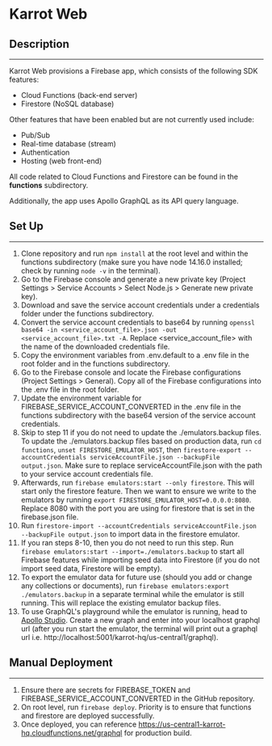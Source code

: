 # Karrot Web

## Description
---
Karrot Web provisions a Firebase app, which consists of the following SDK features:
- Cloud Functions (back-end server)
- Firestore (NoSQL database)

Other features that have been enabled but are not currently used include:
- Pub/Sub
- Real-time database (stream)
- Authentication
- Hosting (web front-end)

All code related to Cloud Functions and Firestore can be found in the **functions** subdirectory.

Additionally, the app uses Apollo GraphQL as its API query language.

## Set Up
---
1. Clone repository and run `npm install` at the root level and within the functions subdirectory (make sure you have node 14.16.0 installed; check by running `node -v` in the terminal).
2. Go to the Firebase console and generate a new private key (Project Settings > Service Accounts > Select Node.js > Generate new private key). 
3. Download and save the service account credentials under a credentials folder under the functions subdirectory.
4. Convert the service account credentials to base64 by running `openssl base64 -in <service_account_file>.json -out <service_account_file>.txt -A`. Replace <service_account_file> with the name of the downloaded credentials file.
5. Copy the environment variables from .env.default to a .env file in the root folder and in the functions subdirectory.
6. Go to the Firebase console and locate the Firebase configurations (Project Settings > General). Copy all of the Firebase configurations into the .env file in the root folder.
7. Update the environment variable for FIREBASE_SERVICE_ACCOUNT_CONVERTED in the .env file in the functions subdirectory with the base64 version of the service account credentials.
8. Skip to step 11 if you do not need to update the ./emulators.backup files. To update the ./emulators.backup files based on production data, run `cd functions`, `unset FIRESTORE_EMULATOR_HOST`, then `firestore-export --accountCredentials serviceAccountFile.json --backupFile output.json`. Make sure to replace serviceAccountFile.json with the path to your service account credentials file. 
9. Afterwards, run `firebase emulators:start --only firestore`. This will start only the firestore feature. Then we want to ensure we write to the emulators by running `export FIRESTORE_EMULATOR_HOST=0.0.0.0:8080`.  Replace 8080 with the port you are using for firestore that is set in the firebase.json file.
10. Run `firestore-import --accountCredentials serviceAccountFile.json --backupFile output.json` to import data in the firestore emulator.
11. If you ran steps 8-10, then you do not need to run this step. Run `firebase emulators:start --import=./emulators.backup` to start all Firebase features while importing seed data into Firestore (if you do not import seed data, Firestore will be empty).
12. To export the emulator data for future use (should you add or change any collections or documents), run `firebase emulators:export ./emulators.backup` in a separate terminal while the emulator is still running. This will replace the existing emulator backup files.
13. To use GraphQL's playground while the emulator is running, head to [Apollo Studio](https://studio.apollographql.com/). Create a new graph and enter into your localhost graphql url (after you run start the emulator, the terminal will print out a graphql url i.e. http://localhost:5001/karrot-hq/us-central1/graphql).

## Manual Deployment
---
1. Ensure there are secrets for FIREBASE_TOKEN and FIREBASE_SERVICE_ACCOUNT_CONVERTED in the GitHub repository.
2. On root level, run `firebase deploy`. Priority is to ensure that functions and firestore are deployed successfully.
3. Once deployed, you can reference https://us-central1-karrot-hq.cloudfunctions.net/graphql for production build.